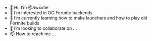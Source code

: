 - 👋 Hi, I’m @Swxxtie
- 👀 I’m interested in OG Fortnite backends
- 🌱 I’m currently learning how to make launchers and how to play old Fortnite builds
- 💞️ I’m looking to collaborate on ...
- 📫 How to reach me ...

<!---
Swxxtie/Swxxtie is a ✨ special ✨ repository because its `README.md` (this file) appears on your GitHub profile.
You can click the Preview link to take a look at your changes.
--->
